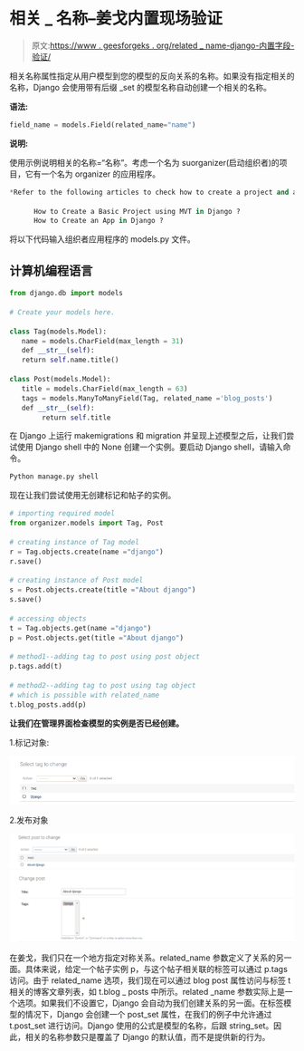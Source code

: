 # 相关 _ 名称–姜戈内置现场验证

> 原文:[https://www . geesforgeks . org/related _ name-django-内置字段-验证/](https://www.geeksforgeeks.org/related_name-django-built-in-field-validation/)

相关名称属性指定从用户模型到您的模型的反向关系的名称。如果没有指定相关的名称，Django 会使用带有后缀 _set 的模型名称自动创建一个相关的名称。

**语法:**

```py
field_name = models.Field(related_name="name")

```

**说明:**

使用示例说明相关的名称=“名称”。考虑一个名为 suorganizer(启动组织者)的项目，它有一个名为 organizer 的应用程序。

```py
*Refer to the following articles to check how to create a project and an app in Django.*

      How to Create a Basic Project using MVT in Django ?
      How to Create an App in Django ?

```

将以下代码输入组织者应用程序的 models.py 文件。

## 计算机编程语言

```py
from django.db import models

# Create your models here. 

class Tag(models.Model): 
   name = models.CharField(max_length = 31) 
   def __str__(self):          
   return self.name.title() 

class Post(models.Model):   
   title = models.CharField(max_length = 63)   
   tags = models.ManyToManyField(Tag, related_name ='blog_posts')  
   def __str__(self):          
        return self.title    
```

在 Django 上运行 makemigrations 和 migration 并呈现上述模型之后，让我们尝试使用 Django shell 中的 None 创建一个实例。要启动 Django shell，请输入命令。

```py
Python manage.py shell

```

现在让我们尝试使用无创建标记和帖子的实例。

```py
# importing required model
from organizer.models import Tag, Post

# creating instance of Tag model
r = Tag.objects.create(name ="django")
r.save()

# creating instance of Post model
s = Post.objects.create(title ="About django")
s.save()

# accessing objects
t = Tag.objects.get(name ="django")
p = Post.objects.get(title ="About django")

# method1--adding tag to post using post object
p.tags.add(t)

# method2--adding tag to post using tag object
# which is possible with related_name
t.blog_posts.add(p)

```

**让我们在管理界面检查模型的实例是否已经创建。**

1.标记对象:

![](img/b4e064b3dab53c42c31ac6e40e91f1d9.png)

2.发布对象

![](img/6e44dbabfdba4df70232ad86b1a6e114.png)
![](img/242f1fe7ffe2091d200275b091870ad0.png)

在姜戈，我们只在一个地方指定对称关系。related_name 参数定义了关系的另一面。具体来说，给定一个帖子实例 p，与这个帖子相关联的标签可以通过 p.tags 访问。由于 related_name 选项，我们现在可以通过 blog post 属性访问与标签 t 相关的博客文章列表，如 t.blog _ posts 中所示。related _name 参数实际上是一个选项。如果我们不设置它，Django 会自动为我们创建关系的另一面。在标签模型的情况下，Django 会创建一个 post_set 属性，在我们的例子中允许通过 t.post_set 进行访问。Django 使用的公式是模型的名称，后跟 string_set。因此，相关的名称参数只是覆盖了 Django 的默认值，而不是提供新的行为。